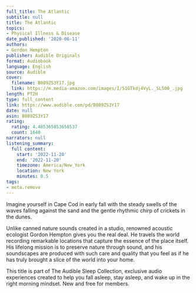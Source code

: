 ```yaml
---
full_title: The Atlantic
subtitle: null
title: The Atlantic
topics:
- Physical Illness & Disease
date_published: '2020-06-11'
authors:
- Gordon Hempton
publisher: Audible Originals
format: Audiobook
language: English
source: Audible
cover:
  filename: B089ZS3Y17.jpg
  link: https://m.media-amazon.com/images/I/51GTkdj4VyL._SL500_.jpg
length: PT2H
type: full_content
link: https://www.audible.com/pd/B089ZS3Y17
date: null
asin: B089ZS3Y17
rating:
  rating: 4.485365853658537
  count: 1640
narrators: null
listening_summary:
  full content:
    start: '2022-11-20'
    end: '2022-11-20'
    timezone: America/New_York
    location: New York
    minutes: 0.5
tags:
- meta.remove
---
```

Imagine yourself in Cape Cod in early fall with the steady swells of the waves falling against the sand and the gentle rhythmic chirp of crickets in the dunes.

Unlike canned nature sounds created in a studio, renowned acoustic ecologist Gordon Hempton gives you the real deal. He travels the world recording remarkable locations that capture the essence of the place itself. His lifelong mission is to preserve nature through sound, and his soundscapes are produced with such care and quality that you feel as if he has truly brought a slice of the world into your home.

This title is part of The Audible Sleep Collection, exclusive audio experiences created to help you fall asleep, stay asleep, and wake up in the right morning mindset. New and free for members.


